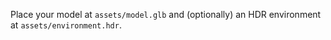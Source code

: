 Place your model at `assets/model.glb` and (optionally) an HDR environment at `assets/environment.hdr`.
